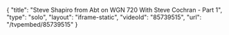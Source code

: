 {
    "title": "Steve Shapiro from Abt on WGN 720 With Steve Cochran - Part 1",
    "type": "solo",
    "layout": "iframe-static",
    "videoId": "85739515",
    "url": "\/tvpembed\/85739515"
}